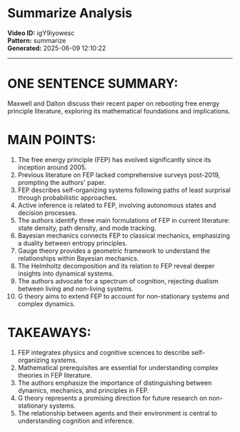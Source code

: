 # Summarize Analysis

**Video ID:** igY9iyowesc  
**Pattern:** summarize  
**Generated:** 2025-06-09 12:10:22  

---

# ONE SENTENCE SUMMARY:
Maxwell and Dalton discuss their recent paper on rebooting free energy principle literature, exploring its mathematical foundations and implications.

# MAIN POINTS:
1. The free energy principle (FEP) has evolved significantly since its inception around 2005.
2. Previous literature on FEP lacked comprehensive surveys post-2019, prompting the authors' paper.
3. FEP describes self-organizing systems following paths of least surprisal through probabilistic approaches.
4. Active inference is related to FEP, involving autonomous states and decision processes.
5. The authors identify three main formulations of FEP in current literature: state density, path density, and mode tracking.
6. Bayesian mechanics connects FEP to classical mechanics, emphasizing a duality between entropy principles.
7. Gauge theory provides a geometric framework to understand the relationships within Bayesian mechanics.
8. The Helmholtz decomposition and its relation to FEP reveal deeper insights into dynamical systems.
9. The authors advocate for a spectrum of cognition, rejecting dualism between living and non-living systems.
10. G theory aims to extend FEP to account for non-stationary systems and complex dynamics.

# TAKEAWAYS:
1. FEP integrates physics and cognitive sciences to describe self-organizing systems.
2. Mathematical prerequisites are essential for understanding complex theories in FEP literature.
3. The authors emphasize the importance of distinguishing between dynamics, mechanics, and principles in FEP.
4. G theory represents a promising direction for future research on non-stationary systems.
5. The relationship between agents and their environment is central to understanding cognition and inference.